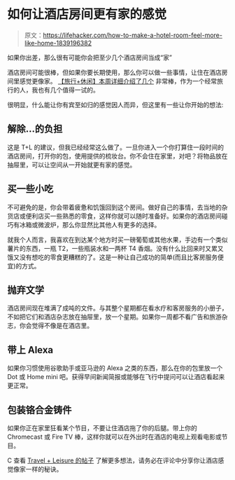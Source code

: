 # 如何让酒店房间更有家的感觉

> 原文：<https://lifehacker.com/how-to-make-a-hotel-room-feel-more-like-home-1839196382>

如果你出差，那么很有可能你会把至少几个酒店房间当成“家”



酒店房间可能很棒，但如果你要长期使用，那么你可以做一些事情，让住在酒店房间里感觉更像家。 [【旅行+休闲】本周详细介绍了几个](https://www.travelandleisure.com/travel-tips/how-to-make-extended-stay-trip-feel-like-home) 非常棒，作为一个经常旅行的人，我也有几个值得一试的。

很明显，什么能让你有宾至如归的感觉因人而异，但这里有一些让你开始的想法:

## 解除…的负担

这是 T+L 的建议，但我已经经常这么做了。一旦你进入一个你打算住一段时间的酒店房间，打开你的包，使用提供的梳妆台。你不会住在家里，对吧？将物品放在抽屉里，可以让空间从一开始就更有家的感觉。

## 买一些小吃

不可避免的是，你会带着疲惫和饥饿回到这个房间。做好自己的事情，去当地的杂货店或便利店买一些熟悉的零食，这样你就可以随时准备好。如果你的酒店房间碰巧有冰箱或微波炉，那么你显然比其他人有更多的选择。

就我个人而言，我喜欢在到达某个地方时买一磅葡萄或其他水果，手边有一个类似薯片的东西，一瓶 T2，一些瓶装水和一两杯 T4 香烟。没有什么比回来时又累又饿又没有想吃的零食更糟糕的了。这是一种让自己成功的简单(而且比客房服务便宜)的方式。

## 抛弃文学

酒店房间现在堆满了成吨的文件。与其整个星期都在看水疗和客房服务的小册子，不如把它们和酒店杂志放在抽屉里，放一个星期。如果你一周都不看广告和旅游杂志，你会觉得不像是在酒店里。

## 带上 Alexa

如果你习惯使用谷歌助手或亚马逊的 Alexa 之类的东西，那么在你的包里放一个 Dot 或 Home mini 吧。获得早间新闻简报或能够在飞行中提问可以让酒店看起来更正常。

## 包装铬合金铸件

如果你正在家里狂看某个节目，不要让住酒店拖了你的后腿。带上你的 Chromecast 或 Fire TV 棒，这样你就可以在外出时在酒店的电视上观看电影或节目。

C 查看 [Travel + Leisure 的帖子](https://www.travelandleisure.com/travel-tips/how-to-make-extended-stay-trip-feel-like-home) 了解更多想法，请务必在评论中分享你让酒店感觉像家一样的秘诀。